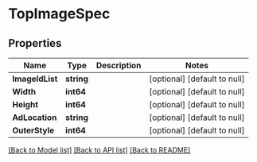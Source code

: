 # TopImageSpec

## Properties
Name | Type | Description | Notes
------------ | ------------- | ------------- | -------------
**ImageIdList** | **string** |  | [optional] [default to null]
**Width** | **int64** |  | [optional] [default to null]
**Height** | **int64** |  | [optional] [default to null]
**AdLocation** | **string** |  | [optional] [default to null]
**OuterStyle** | **int64** |  | [optional] [default to null]

[[Back to Model list]](../README.md#documentation-for-models) [[Back to API list]](../README.md#documentation-for-api-endpoints) [[Back to README]](../README.md)


